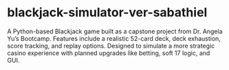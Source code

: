 # blackjack-simulator-ver-sabathiel
A Python-based Blackjack game built as a capstone project from Dr. Angela Yu’s Bootcamp. Features include a realistic 52-card deck, deck exhaustion, score tracking, and replay options. Designed to simulate a more strategic casino experience with planned upgrades like betting, soft 17 logic, and GUI.
